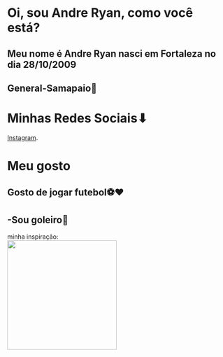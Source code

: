 # Oi, sou Andre Ryan, como você está?
## Meu nome é Andre Ryan nasci em Fortaleza no dia 28/10/2009
## General-Samapaio📍
# Minhas Redes Sociais⬇
[Instagram](https://www.instagram.com/andre95zin).
# Meu gosto
## Gosto de jogar futebol⚽❤
## -Sou goleiro🐙
minha inspiração: <br>
<img src="https://premierleaguebrasil.com.br/wp-content/uploads/2022/05/Courtois-e-eleito-o-melhor-jogador-da-final-da-Champions-League.jpg" width=250 heigth=250/>
